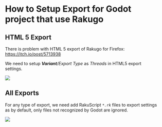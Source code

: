 # How to Setup Export for Godot project that use Rakugo

## HTML 5 Export

There is problem with HTML 5 export of Rakugo for Firefox: https://itch.io/post/5713938

We need to setup ***Variant**/Export Type* as *Threads* in HTML5 export settings.

![](https://user-images.githubusercontent.com/7337158/162470941-c30307a3-30a9-4ba0-8908-d7d9c0bde6b8.png)

## All Exports

For any type of export, we need add RakuScript  *`*.rk`* files to export settings as by default, only files not recognized by Godot are ignored.

![](https://user-images.githubusercontent.com/7337158/162471020-a9ae8269-6a49-4ab7-a960-79333f35f7c6.png)

